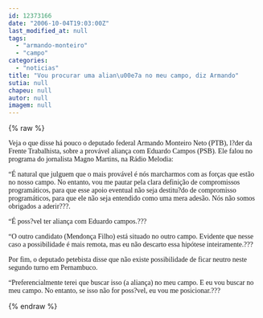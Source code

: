 ```yaml
---
id: 12373166
date: "2006-10-04T19:03:00Z"
last_modified_at: null
tags:
  - "armando-monteiro"
  - "campo"
categories:
  - "noticias"
title: "Vou procurar uma alian\u00e7a no meu campo, diz Armando"
sutia: null
chapeu: null
autor: null
imagem: null
---
```

{% raw %}
<p><P><FONT face=Verdana>Veja o que disse há pouco o deputado federal Armando Monteiro Neto (PTB), l?der da Frente Trabalhista, sobre a provável aliança com Eduardo Campos (PSB). Ele falou no programa do jornalista Magno Martins, na Rádio Melodia:</FONT></P></p>
<p><P><FONT face=Verdana>“É natural que julguem que o mais provável é nós marcharmos com as forças que estão no nosso campo. No entanto, vou me pautar pela clara definição de compromissos programáticos, para que esse apoio eventual não seja destitu?do de compromisso programáticos, para que ele não seja entendido como uma mera adesão. Nós não somos obrigados a aderir???.</FONT></P></p>
<p><P><FONT face=Verdana>“É poss?vel ter aliança com Eduardo campos.???</FONT></P></p>
<p><P><FONT face=Verdana>“O outro candidato (Mendonça Filho) está situado no outro campo. Evidente que nesse caso a possibilidade é mais remota, mas eu não descarto essa hipótese inteiramente.???</FONT></P></p>
<p><P><FONT face=Verdana>Por fim, o deputado petebista disse que não existe possibilidade de ficar neutro neste segundo turno em Pernambuco.</FONT></P></p>
<p><P><FONT face=Verdana>“Preferencialmente terei que buscar isso (a aliança) no meu campo. E eu vou buscar no meu campo. No entanto, se isso não for poss?vel, eu vou me posicionar.???</FONT></P> </p>
{% endraw %}